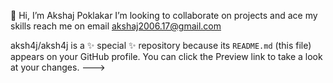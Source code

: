 👋 Hi, I’m Akshaj Poklakar
 I’m looking to collaborate on projects and ace my skills
 reach me on email akshaj2006.17@gmail.com 

aksh4j/aksh4j is a ✨ special ✨ repository because its `README.md` (this file) appears on your GitHub profile.
You can click the Preview link to take a look at your changes.
--->
